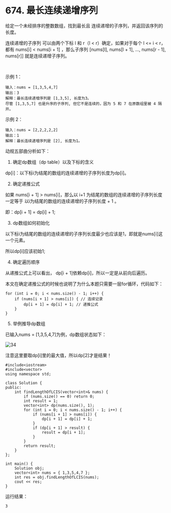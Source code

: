 # 674. 最长连续递增序列
给定一个未经排序的整数数组，找到最长且 连续递增的子序列，并返回该序列的长度。

连续递增的子序列 可以由两个下标 l 和 r（l < r）确定，如果对于每个 l <= i < r，都有 nums[i] < nums[i + 1] ，那么子序列 [nums[l], nums[l + 1], ..., nums[r - 1], nums[r]] 就是连续递增子序列。

 

示例 1：

    输入：nums = [1,3,5,4,7]
    输出：3
    解释：最长连续递增序列是 [1,3,5], 长度为3。
    尽管 [1,3,5,7] 也是升序的子序列, 但它不是连续的，因为 5 和 7 在原数组里被 4 隔开。 
  
示例 2：

    输入：nums = [2,2,2,2,2]
    输出：1
    解释：最长连续递增序列是 [2], 长度为1。

动规五部曲分析如下：

1. 确定dp数组（dp table）以及下标的含义

dp[i]：以下标i为结尾的数组的连续递增的子序列长度为dp[i]。
    
2. 确定递推公式

如果 nums[i + 1] > nums[i]，那么以 i+1 为结尾的数组的连续递增的子序列长度 一定等于 以i为结尾的数组的连续递增的子序列长度 + 1 。

即：dp[i + 1] = dp[i] + 1;

3. dp数组如何初始化

以下标i为结尾的数组的连续递增的子序列长度最少也应该是1，即就是nums[i]这一个元素。

所以dp[i]应该初始1;

4. 确定遍历顺序

从递推公式上可以看出， dp[i + 1]依赖dp[i]，所以一定是从前向后遍历。

本文在确定递推公式的时候也说明了为什么本题只需要一层for循环，代码如下：

    for (int i = 0; i < nums.size() - 1; i++) {
        if (nums[i + 1] > nums[i]) { // 连续记录
            dp[i + 1] = dp[i] + 1; // 递推公式
        }
    }
    
5. 举例推导dp数组

已输入nums = [1,3,5,4,7]为例，dp数组状态如下：

![34](https://github.com/CamWu-cyber/leetcode/blob/master/%E5%8A%A8%E6%80%81%E8%A7%84%E5%88%92/34.png)

注意这里要取dp[i]里的最大值，所以dp[2]才是结果！

    #include<iostream>
    #include<vector>
    using namespace std;

    class Solution {
    public:
        int findLengthOfLCIS(vector<int>& nums) {
            if (nums.size() == 0) return 0;
            int result = 1;
            vector<int> dp(nums.size(), 1);
            for (int i = 0; i < nums.size() - 1; i++) {
                if (nums[i + 1] > nums[i]) {
                    dp[i + 1] = dp[i] + 1;
                }
                if (dp[i + 1] > result) {
                    result = dp[i + 1];
                }
            }
            return result;
        }
    };

    int main() {
        Solution obj;
        vector<int> nums = { 1,3,5,4,7 };
        int res = obj.findLengthOfLCIS(nums);
        cout << res;
    }
    
运行结果：

    3

